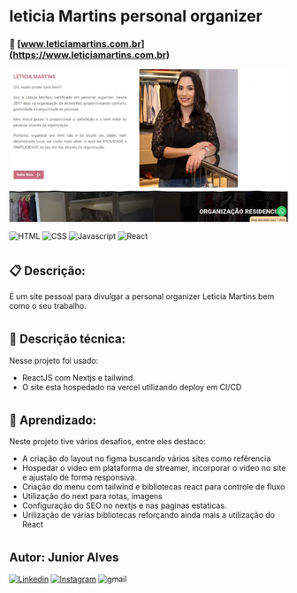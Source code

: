 # leticia Martins personal organizer
### 🚀 [www.leticiamartins.com.br](https://www.leticiamartins.com.br)

![Alt Text](/public/site.webp)

![HTML](https://img.shields.io/badge/HTML-HTML5-orange) ![CSS](https://img.shields.io/badge/STYLE-CSS3-blue) ![Javascript](https://img.shields.io/badge/JavaScript-JavaScript-yellow) ![React](https://img.shields.io/badge/React-js-%2361dafb)
#
## 📋 Descrição: 
 É um site pessoal para divulgar a personal organizer Leticia Martins bem como o seu trabalho.
#

## 🔧 Descrição técnica:
 Nesse projeto foi usado:
 - ReactJS com Nextjs e tailwind.
 - O site esta hospedado na vercel utilizando deploy em CI/CD
#

## 📄 Aprendizado:
Neste projeto tive vários desafios, entre eles destaco:
 - A criação do layout no figma buscando vários sites como refêrencia
 - Hospedar o video em plataforma de streamer, incorporar o video no site e ajustalo de forma responsiva.
 - Criação do menu com tailwind e bibliotecas react para controle de fluxo
 - Utilização do next para rotas, imagens
 - Configuração do SEO no nextjs e nas paginas estaticas.
 - Urilização de várias bibliotecas reforçando ainda mais a utilização do React
#
## Autor: Junior Alves
[![Linkedin](https://img.shields.io/badge/Linkedin-Junior%20Alves-blue)](https://www.linkedin.com/in/junior-alves-54559070/)
[![Instagram](https://img.shields.io/badge/Instagram-%40junioralvesbr4-%23e4405f)](https://www.instagram.com/junioralvesbr4/)
![gmail](https://img.shields.io/badge/Gmail-jrnalves%40gmail.com-red)
